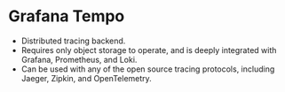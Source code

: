 # Grafana Tempo

- Distributed tracing backend.
- Requires only object storage to operate, and is deeply integrated with Grafana, Prometheus, and Loki.
- Can be used with any of the open source tracing protocols, including Jaeger, Zipkin, and OpenTelemetry.
